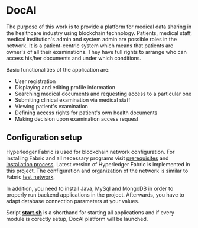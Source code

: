 # DocAI

The purpose of this work is to provide a platform for medical data sharing in the healthcare industry using blockchain technology. Patients, medical staff, medical institution's admin and system admin are possible roles in the network. It is a patient-centric system which means that patients are owner's of all their examinations. They have full rights to arrange who can access his/her documents and under which conditions.

Basic functionalities of the application are:
* User registration
* Displaying and editing profile information
* Searching medical documents and requesting access to a particular one
* Submiting clinical examination via medical staff
* Viewing patient's examination
* Defining access rights for patient's own health documents
* Making decision upon examination access request


## Configuration setup
Hyperledger Fabric is used for blockchain network configuration. For installing Fabric and all necessary programs visit [prerequisites](https://hyperledger-fabric.readthedocs.io/en/latest/prereqs.html) and [installation process](https://hyperledger-fabric.readthedocs.io/en/latest/install.html). Latest version
of Hyperledger Fabric is implemented in this project. The configuration and organization of the network is similar to Fabric [test network](https://hyperledger-fabric.readthedocs.io/en/latest/test_network.html).

In addition, you need to install Java, MySql and MongoDB in order to properly run backend applications in the project. Afterwards, you have to adapt database connection parameters at your values.

Script [**start.sh**](https://github.com/jstamps91/DocAI/blob/main/start.sh) is a shorthand for starting all applications and if every module is corectly setup, DocAI platform will be launched.
